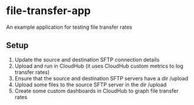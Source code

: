 # file-transfer-app
An example application for testing file transfer rates

## Setup
1. Update the source and destination SFTP connection details
2. Upload and run in CloudHub (it uses CloudHub custom metrics to log transfer rates)
3. Ensure that the source and destination SFTP servers have a dir /upload
4. Upload some files to the source SFTP server in the dir /upload
5. Create some custom dashboards in CloudHub to graph file transfer rates
